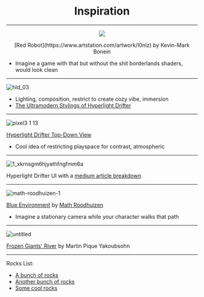 <h1 align="center"> Inspiration </a> </h1>

_____________________________________________________________________________________________

<p align="center">
<img src="https://user-images.githubusercontent.com/44952272/48558028-56e5a400-e93c-11e8-8c94-ab3dcabd5caf.jpg">
</a>
</p>

<p align="center">[Red Robot](https://www.artstation.com/artwork/l0nlz) by Kevin-Mark Bonein </p>

- Imagine a game with that but without the shit borderlands shaders, would look clean
_____________________

![hld_03](https://user-images.githubusercontent.com/44952272/48557723-9f509200-e93b-11e8-9899-1f625dd7b96f.gif)

- Lighting, composition, restrict to create cozy vibe, immersion
- [The Ultramodern Stylings of Hyperlight Drifter](http://www.gamasutra.com/blogs/KrisLigman/20131030/203652/The_ultramodern_stylings_of_Hyper_Light_Drifter.php)
_____________________

![pixel3 1 13](https://user-images.githubusercontent.com/44952272/48557568-3f59eb80-e93b-11e8-9245-35a43e3d6e39.jpg)

[Hyperlight Drifter Top-Down View](https://shutupndraw.com/2018/02/05/pixel-part-2-top-view-hyper-light-drifter/)

- Cool idea of restricting playspace for contrast, atmospheric

_____________________

![1_xkrnsgm6hjyathfngfmm6a](https://user-images.githubusercontent.com/44952272/48557451-e38f6280-e93a-11e8-9d14-359cc63704c3.jpeg)

Hyperlight Drifter UI with a [medium article breakdown](https://medium.com/the-space-ape-games-experience/hyper-light-drifter-ui-breakdown-c2d9cfe0a192)
_____________________

![math-roodhuizen-1](https://user-images.githubusercontent.com/44952272/48557203-3a486c80-e93a-11e8-9f8e-caf1dde4c353.jpg)

[Blue Environment](https://www.artstation.com/artwork/nKYNe) by [Math Roodhuizen](https://www.artstation.com/artwork/nKYNe)

- Imagine a stationary camera while your character walks that path

_____________________

![untitled](https://user-images.githubusercontent.com/44952272/48572523-c28c3900-e95d-11e8-94b1-e713821a8982.png)

[Frozen Giants' River](https://www.artstation.com/artwork/Z5GoNm) by Martin Pique Yakoubsohn

_____________________

Rocks List:
- [A bunch of rocks](https://www.pinterest.com.au/lyee787/rocks2/)
- [Another bunch of rocks](https://www.pinterest.com.au/PolygonalMind/interesting-rock-formations-references/)
- [Some cool rocks](https://www.pinterest.com.au/pin/503347695849258338/)

